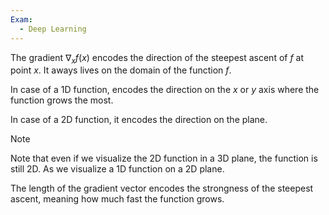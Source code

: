 ```yaml
---
Exam:
  - Deep Learning
---
```

The gradient $\nabla_xf(x)$ encodes the direction of the steepest ascent of $f$ at point $x$. It aways lives on the domain of the function $f$.

In case of a 1D function, encodes the direction on the $x$ or $y$ axis where the function grows the most.

In case of a 2D function, it encodes the direction on the plane.

>[!Note]
Note that even if we visualize the 2D function in a 3D plane, the function is still 2D. As we visualize a 1D function on a 2D plane.

The length of the gradient vector encodes the strongness of the steepest ascent, meaning how much fast the function grows.
